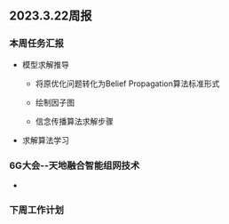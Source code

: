 
## 2023.3.22周报
### 本周任务汇报
+ 模型求解推导
    - 将原优化问题转化为Belief Propagation算法标准形式
    
    - 绘制因子图
    - 信念传播算法求解步骤
    
+ 求解算法学习

### 6G大会--天地融合智能组网技术
+ 
### 下周工作计划
